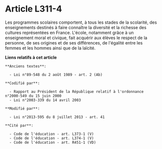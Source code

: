 # Article L311-4

Les programmes scolaires comportent, à tous les stades de la scolarité, des enseignements destinés à faire connaître la
diversité et la richesse des cultures représentées en France. L'école, notamment grâce à un enseignement moral et civique,
fait acquérir aux élèves le respect de la personne, de ses origines et de ses différences, de l'égalité entre les femmes et
les hommes ainsi que de la laïcité.

**Liens relatifs à cet article**

	**Anciens textes**:

	  - Loi n°89-548 du 2 août 1989 - art. 2 (Ab)

	**Codifié par**:

	  - Rapport au Président de la République relatif à l'ordonnance n°2000-549 du 15 juin 2000
	  - Loi n°2003-339 du 14 avril 2003

	**Modifié par**:

	  - Loi n°2013-595 du 8 juillet 2013 - art. 41

	**Cité par**:

	  - Code de l'éducation - art. L373-1 (V)
	  - Code de l'éducation - art. L374-1 (V)
	  - Code de l'éducation - art. R451-1 (VD)

